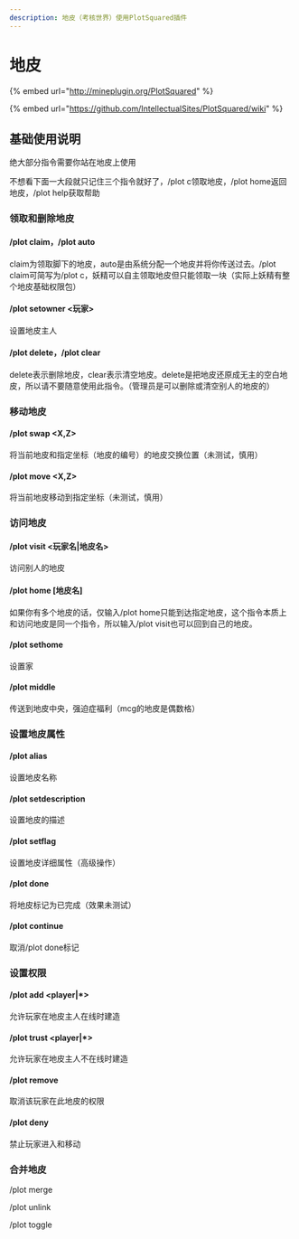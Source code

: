 ```yaml
---
description: 地皮（考核世界）使用PlotSquared插件
---
```


# 地皮

{% embed url="http://mineplugin.org/PlotSquared" %}

{% embed url="https://github.com/IntellectualSites/PlotSquared/wiki" %}

## 基础使用说明

绝大部分指令需要你站在地皮上使用

不想看下面一大段就只记住三个指令就好了，/plot c领取地皮，/plot home返回地皮，/plot help获取帮助

### 领取和删除地皮

#### /plot claim，/plot auto

claim为领取脚下的地皮，auto是由系统分配一个地皮并将你传送过去。/plot claim可简写为/plot c，妖精可以自主领取地皮但只能领取一块（实际上妖精有整个地皮基础权限包）

#### /plot setowner &lt;玩家&gt;

设置地皮主人

#### /plot delete，/plot clear

delete表示删除地皮，clear表示清空地皮。delete是把地皮还原成无主的空白地皮，所以请不要随意使用此指令。（管理员是可以删除或清空别人的地皮的）

### 移动地皮

#### /plot swap &lt;X,Z&gt;

将当前地皮和指定坐标（地皮的编号）的地皮交换位置（未测试，慎用）

#### /plot move &lt;X,Z&gt;

将当前地皮移动到指定坐标（未测试，慎用）

### 访问地皮

#### /plot visit &lt;玩家名\|地皮名&gt;

访问别人的地皮

#### /plot home \[地皮名\]

如果你有多个地皮的话，仅输入/plot home只能到达指定地皮，这个指令本质上和访问地皮是同一个指令，所以输入/plot visit也可以回到自己的地皮。

#### /plot sethome

设置家

#### /plot middle

传送到地皮中央，强迫症福利（mcg的地皮是偶数格）

### 设置地皮属性

#### /plot alias

设置地皮名称

#### /plot setdescription

设置地皮的描述

#### /plot setflag

设置地皮详细属性（高级操作）

#### /plot done

将地皮标记为已完成（效果未测试）

#### /plot continue

取消/plot done标记

### 设置权限

#### /plot add &lt;player\|\*&gt;

允许玩家在地皮主人在线时建造

#### /plot trust &lt;player\|\*&gt;

允许玩家在地皮主人不在线时建造

#### /plot remove

取消该玩家在此地皮的权限

#### /plot deny

禁止玩家进入和移动

### 合并地皮

/plot merge

/plot unlink

/plot toggle




